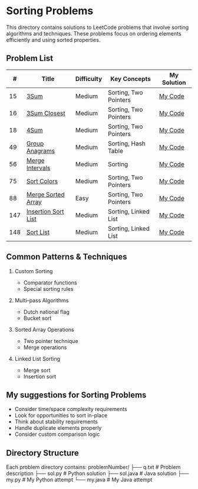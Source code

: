 # Sorting Problems
This directory contains solutions to LeetCode problems that involve sorting algorithms and techniques. These problems focus on ordering elements efficiently and using sorted properties.

## Problem List
| # | Title | Difficulty | Key Concepts | My Solution |
|---|-------|------------|--------------|-------------|
| 15 | [3Sum](https://leetcode.com/problems/3sum/) | Medium | Sorting, Two Pointers |[My Code](https://github.com/irojhan/Leetcode/tree/master/sorting/15) |
| 16 | [3Sum Closest](https://leetcode.com/problems/3sum-closest/) | Medium | Sorting, Two Pointers |[My Code](https://github.com/irojhan/Leetcode/tree/master/sorting/16) |
| 18 | [4Sum](https://leetcode.com/problems/4sum/) | Medium | Sorting, Two Pointers |[My Code](https://github.com/irojhan/Leetcode/tree/master/sorting/18) |
| 49 | [Group Anagrams](https://leetcode.com/problems/group-anagrams/) | Medium | Sorting, Hash Table |[My Code](https://github.com/irojhan/Leetcode/tree/master/sorting/49) |
| 56 | [Merge Intervals](https://leetcode.com/problems/merge-intervals/) | Medium | Sorting |[My Code](https://github.com/irojhan/Leetcode/tree/master/sorting/56) |
| 75 | [Sort Colors](https://leetcode.com/problems/sort-colors/) | Medium | Sorting, Two Pointers |[My Code](https://github.com/irojhan/Leetcode/tree/master/sorting/75) |
| 88 | [Merge Sorted Array](https://leetcode.com/problems/merge-sorted-array/) | Easy | Sorting, Two Pointers |[My Code](https://github.com/irojhan/Leetcode/tree/master/sorting/88) |
| 147 | [Insertion Sort List](https://leetcode.com/problems/insertion-sort-list/) | Medium | Sorting, Linked List |[My Code](https://github.com/irojhan/Leetcode/tree/master/sorting/147) |
| 148 | [Sort List](https://leetcode.com/problems/sort-list/) | Medium | Sorting, Linked List |[My Code](https://github.com/irojhan/Leetcode/tree/master/sorting/148) |

## Common Patterns & Techniques
1. Custom Sorting
   - Comparator functions
   - Special sorting rules

2. Multi-pass Algorithms
   - Dutch national flag
   - Bucket sort

3. Sorted Array Operations
   - Two pointer technique
   - Merge operations

4. Linked List Sorting
   - Merge sort
   - Insertion sort

## My suggestions for Sorting Problems
- Consider time/space complexity requirements
- Look for opportunities to sort in-place
- Think about stability requirements
- Handle duplicate elements properly
- Consider custom comparison logic

## Directory Structure
Each problem directory contains:
problemNumber/
├── q.txt          # Problem description
├── sol.py         # Python solution
├── sol.java       # Java solution
├── my.py          # My Python attempt
└── my.java        # My Java attempt
